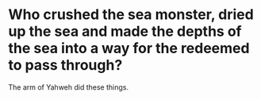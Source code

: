 # Who crushed the sea monster, dried up the sea and made the depths of the sea into a way for the redeemed to pass through?

The arm of Yahweh did these things.
